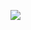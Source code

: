 [![](https://jitpack.io/v/coolfire2015/RxFluxImage.svg)](https://jitpack.io/#coolfire2015/RxFluxImage)
